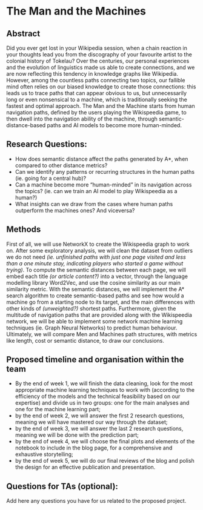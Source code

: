 # The Man and the Machines

## Abstract
Did you ever get lost in your Wikipedia session, when a chain reaction in your thoughts lead you from the discography of your favourite artist to the colonial history of Tokelau?
Over the centuries, our personal experiences and the evolution of linguistics made us able to create connections, and we are now reflecting this tendency in knowledge graphs like Wikipedia.
However, among the countless paths connecting two topics, our fallible mind often relies on our biased knowledge to create those connections: this leads us to trace paths that can appear obvious to us, but unnecessarily long or even nonsensical to a machine, which is traditionally seeking the fastest and optimal approach.
The Man and the Machine starts from human navigation paths, defined by the users playing the Wikispeedia game, to then dwell into the navigation ability of the machine, through semantic-distance-based paths and AI models to become more human-minded.

## Research Questions:
* How does semantic distance affect the paths generated by A*, when compared to other distance metrics?
* Can we identify any patterns or recurring structures in the human paths (ie. going for a central hub)?
* Can a machine become more “human-minded” in its navigation across the topics? (ie. can we train an AI model to play Wikispeedia as a human?)
* What insights can we draw from the cases where human paths outperform the machines ones? And viceversa?

## Methods
First of all, we will use NetworkX to create the Wikispeedia graph to work on. After some exploratory analysis, we will clean the dataset from outliers we do not need _(ie. unfinished paths with just one page visited and less than a one minute stay, indicating players who started a game without trying)_. To compute the semantic distances between each page, we will embed each title _(or article content?)_ into a vector, through the language modelling library Word2Vec, and use the cosine similarity as our main similarity metric.
With the semantic distances, we will implement the A* search algorithm to create semantic-based paths and see how would a machine go from a starting node to its target, and the main differences with other kinds of _(unweighted?)_ shortest paths.
Furthermore, given the multitude of navigation paths that are provided along with the Wikispeedia network, we will be able to implement some network machine learning techniques (ie. Graph Neural Networks) to predict human behaviour.
Ultimately, we will compare Men and Machines path structures, with metrics like length, cost or semantic distance, to draw our conclusions.

## Proposed timeline and organisation within the team
* By the end of week 1, we will finish the data cleaning, look for the most appropriate machine learning techniques to work with (according to the efficiency of the models and the technical feasibility based on our expertise) and divide us in two groups: one for the main analyses and one for the machine learning part;
* by the end of week 2, we will answer the first 2 research questions, meaning we will have mastered our way through the dataset;
* by the end of week 3, we will answer the last 2 research questions, meaning we will be done with the prediction part;
* by the end of week 4, we will choose the final plots and elements of the notebook to include in the blog page, for a comprehensive and exhaustive storytelling;
* by the end of week 5, we will do our final reviews of the blog and polish the design for an effective publication and presentation.

## Questions for TAs (optional): 
Add here any questions you have for us related to the proposed project.


